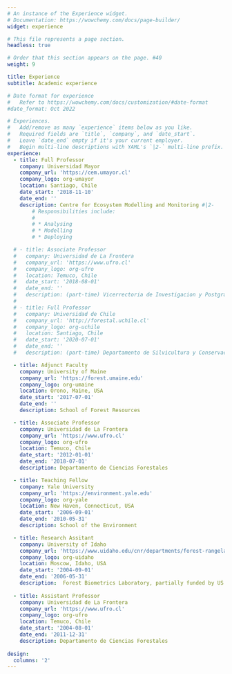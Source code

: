 ```yaml
---
# An instance of the Experience widget.
# Documentation: https://wowchemy.com/docs/page-builder/
widget: experience

# This file represents a page section.
headless: true

# Order that this section appears on the page. #40
weight: 9

title: Experience
subtitle: Academic experience

# Date format for experience
#   Refer to https://wowchemy.com/docs/customization/#date-format
#date_format: Oct 2022

# Experiences.
#   Add/remove as many `experience` items below as you like.
#   Required fields are `title`, `company`, and `date_start`.
#   Leave `date_end` empty if it's your current employer.
#   Begin multi-line descriptions with YAML's `|2-` multi-line prefix.
experience:
  - title: Full Professor
    company: Universidad Mayor
    company_url: 'https://cem.umayor.cl'
    company_logo: org-umayor
    location: Santiago, Chile
    date_start: '2018-11-10'
    date_end: ''
    description: Centre for Ecosystem Modelling and Monitoring #|2-
        # Responsibilities include:
        # 
        # * Analysing
        # * Modelling
        # * Deploying

  # - title: Associate Professor
  #   company: Universidad de La Frontera
  #   company_url: 'https://www.ufro.cl'
  #   company_logo: org-ufro
  #   location: Temuco, Chile
  #   date_start: '2018-08-01'
  #   date_end: ''
  #   description: (part-time) Vicerrectoria de Investigacion y Postgrado
  #   
  # - title: Full Professor
  #   company: Universidad de Chile
  #   company_url: 'http://forestal.uchile.cl'
  #   company_logo: org-uchile
  #   location: Santiago, Chile
  #   date_start: '2020-07-01'
  #   date_end: ''
  #   description: (part-time) Departamento de Silvicultura y Conservacion de La Naturaleza

  - title: Adjunct Faculty
    company: University of Maine
    company_url: 'https://forest.umaine.edu'
    company_logo: org-umaine
    location: Orono, Maine, USA
    date_start: '2017-07-01'
    date_end: ''
    description: School of Forest Resources

  - title: Associate Professor
    company: Universidad de La Frontera
    company_url: 'https://www.ufro.cl'
    company_logo: org-ufro
    location: Temuco, Chile
    date_start: '2012-01-01'
    date_end: '2018-07-01'
    description: Departamento de Ciencias Forestales

  - title: Teaching Fellow
    company: Yale University
    company_url: 'https://environment.yale.edu'
    company_logo: org-yale
    location: New Haven, Connecticut, USA
    date_start: '2006-09-01'
    date_end: '2010-05-31'
    description: School of the Environment

  - title: Research Assitant
    company: University of Idaho
    company_url: 'https://www.uidaho.edu/cnr/departments/forest-rangeland-and-fire-sciences'
    company_logo: org-uidaho
    location: Moscow, Idaho, USA
    date_start: '2004-09-01'
    date_end: '2006-05-31'
    description:  Forest Biometrics Laboratory, partially funded by US Forest Service
    
  - title: Assistant Professor
    company: Universidad de La Frontera
    company_url: 'https://www.ufro.cl'
    company_logo: org-ufro
    location: Temuco, Chile
    date_start: '2004-08-01'
    date_end: '2011-12-31'
    description: Departamento de Ciencias Forestales
    
design:
  columns: '2'
---
```

